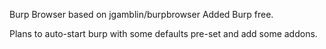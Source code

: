 Burp Browser based on jgamblin/burpbrowser
Added Burp free.

Plans to auto-start burp with some defaults pre-set and add some addons.
